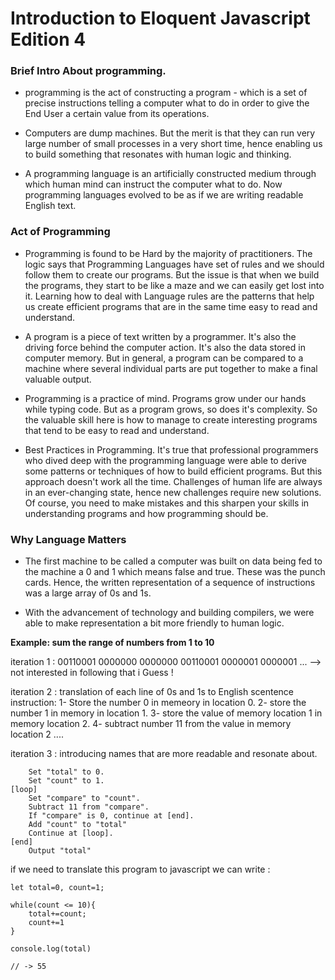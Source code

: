 # Introduction to Eloquent Javascript Edition 4

### Brief Intro About programming.

- programming is the act of constructing a program - which is a set of precise instructions telling a computer what to do in order to give the End User a certain value from its operations.

- Computers are dump machines. But the merit is that they can run very large number of small processes in a very short time, hence enabling us to build something that resonates with human logic and thinking.

- A programming language is an artificially constructed medium through which human mind can instruct the computer what to do. Now programming languages evolved to be as if we are writing readable English text.

### Act of Programming

- Programming is found to be Hard by the majority of practitioners. The logic says that Programming Languages have set of rules and we should follow them to create our programs. But the issue is that when we build the programs, they start to be like a maze and we can easily get lost into it. Learning how to deal with Language rules are the patterns that help us create efficient programs that are in the same time easy to read and understand.

- A program is a piece of text written by a programmer. It's also the driving force behind the computer action. It's also the data stored in computer memory. But in general, a program can be compared to a machine where several individual parts are put together to make a final valuable output.

- Programming is a practice of mind. Programs grow under our hands while typing code. But as a program grows, so does it's complexity. So the valuable skill here is how to manage to create interesting programs that tend to be easy to read and understand.

- Best Practices in Programming. It's true that professional programmers who dived deep with the programming language were able to derive some patterns or techniques of how to build efficient programs. But this approach doesn't work all the time. Challenges of human life are always in an ever-changing state, hence new challenges require new solutions. Of course, you need to make mistakes and this sharpen your skills in understanding programs and how programming should be.

### Why Language Matters

- The first machine to be called a computer was built on data being fed to the machine a 0 and 1 which means false and true. These was the punch cards. Hence, the written representation of a sequence of instructions was a large array of 0s and 1s. 

- With the advancement of technology and building compilers, we were able to make representation a bit more friendly to human logic. 

**Example: sum the range of numbers from 1 to 10**

iteration 1 : 
00110001 0000000 0000000 
00110001 0000001 0000001
...    --> not interested in following that i Guess !

iteration 2 : translation of  each line of 0s and 1s to English scentence instruction: 
1- Store the number 0 in memeory in location 0.
2- store the number 1 in memory in location 1.
3- store the value of memory location 1 in memory location 2.
4- subtract number 11 from the value in memory location 2
....

iteration 3 : introducing names that are more readable and resonate about.

``` 
    Set "total" to 0.
    Set "count" to 1.
[loop]
    Set "compare" to "count".
    Subtract 11 from "compare".
    If "compare" is 0, continue at [end].
    Add "count" to "total"
    Continue at [loop].
[end]
    Output "total"
```

if we need to translate this program to javascript we can write : 

```
let total=0, count=1;

while(count <= 10){
    total+=count;
    count+=1
}

console.log(total)

// -> 55
```
